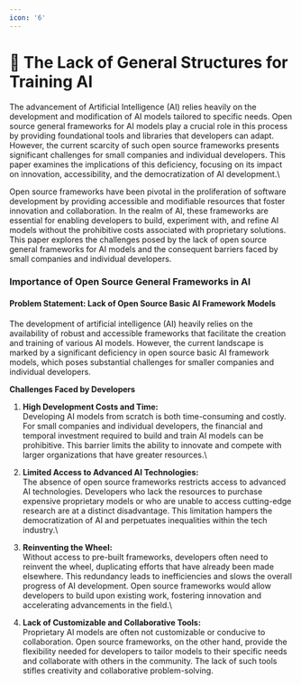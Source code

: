 ```yaml
---
icon: '6'
---
```


# 🔸 The Lack of General Structures for Training AI

The advancement of Artificial Intelligence (AI) relies heavily on the development and modification of AI models tailored to specific needs. Open source general frameworks for AI models play a crucial role in this process by providing foundational tools and libraries that developers can adapt. However, the current scarcity of such open source frameworks presents significant challenges for small companies and individual developers. This paper examines the implications of this deficiency, focusing on its impact on innovation, accessibility, and the democratization of AI development.\


Open source frameworks have been pivotal in the proliferation of software development by providing accessible and modifiable resources that foster innovation and collaboration. In the realm of AI, these frameworks are essential for enabling developers to build, experiment with, and refine AI models without the prohibitive costs associated with proprietary solutions. This paper explores the challenges posed by the lack of open source general frameworks for AI models and the consequent barriers faced by small companies and individual developers.

### **Importance of Open Source General Frameworks in AI**

#### Problem Statement: Lack of Open Source Basic AI Framework Models <a href="#de4v4o5cyjxl" id="de4v4o5cyjxl"></a>

The development of artificial intelligence (AI) heavily relies on the availability of robust and accessible frameworks that facilitate the creation and training of various AI models. However, the current landscape is marked by a significant deficiency in open source basic AI framework models, which poses substantial challenges for smaller companies and individual developers.

**Challenges Faced by Developers**

1. **High Development Costs and Time:** \
   Developing AI models from scratch is both time-consuming and costly. For small companies and individual developers, the financial and temporal investment required to build and train AI models can be prohibitive. This barrier limits the ability to innovate and compete with larger organizations that have greater resources.\

2. **Limited Access to Advanced AI Technologies:** \
   The absence of open source frameworks restricts access to advanced AI technologies. Developers who lack the resources to purchase expensive proprietary models or who are unable to access cutting-edge research are at a distinct disadvantage. This limitation hampers the democratization of AI and perpetuates inequalities within the tech industry.\

3. **Reinventing the Wheel:** \
   Without access to pre-built frameworks, developers often need to reinvent the wheel, duplicating efforts that have already been made elsewhere. This redundancy leads to inefficiencies and slows the overall progress of AI development. Open source frameworks would allow developers to build upon existing work, fostering innovation and accelerating advancements in the field.\

4. **Lack of Customizable and Collaborative Tools:** \
   Proprietary AI models are often not customizable or conducive to collaboration. Open source frameworks, on the other hand, provide the flexibility needed for developers to tailor models to their specific needs and collaborate with others in the community. The lack of such tools stifles creativity and collaborative problem-solving.
